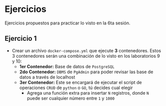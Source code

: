 # Ejercicios

Ejercicios propuestos para practicar lo visto en la 6ta sesión.

## Ejercicio 1

- Crear un archivo `docker-compose.yml` que ejecute **3** contenedores. Estos 3 contenedores serán una combinación de lo visto en los laboratorios 9 y 10:
  - **1er Contenedor:** Base de datos de `PostgreSQL`
  - **2do Contenedor:** `DBMS` de `PgAdmin` para poder revisar las base de datos a través de localhost
  - **3er Contenedor:** Este se encargará de ejecutar el script de operaciones `CRUD` de `python` o `GO`, tú decides cual elegir
    - Agrega una función extra para insertar `N` registros, donde `N` puede ser cualquier número entre `1` y `1000`
